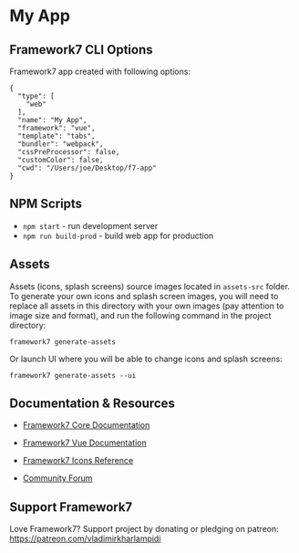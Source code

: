 # My App

## Framework7 CLI Options

Framework7 app created with following options:

```
{
  "type": [
    "web"
  ],
  "name": "My App",
  "framework": "vue",
  "template": "tabs",
  "bundler": "webpack",
  "cssPreProcessor": false,
  "customColor": false,
  "cwd": "/Users/joe/Desktop/f7-app"
}
```

## NPM Scripts

* `npm start` - run development server
* `npm run build-prod` - build web app for production
## Assets

Assets (icons, splash screens) source images located in `assets-src` folder. To generate your own icons and splash screen images, you will need to replace all assets in this directory with your own images (pay attention to image size and format), and run the following command in the project directory:

```
framework7 generate-assets
```

Or launch UI where you will be able to change icons and splash screens:

```
framework7 generate-assets --ui
```

## Documentation & Resources

* [Framework7 Core Documentation](https://framework7.io/docs/)
* [Framework7 Vue Documentation](https://framework7.io/vue/)

* [Framework7 Icons Reference](https://framework7.io/icons/)
* [Community Forum](https://forum.framework7.io)

## Support Framework7

Love Framework7? Support project by donating or pledging on patreon:
https://patreon.com/vladimirkharlampidi